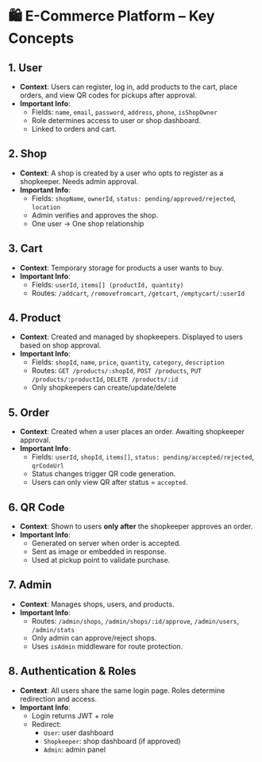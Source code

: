 # 🛍️ E-Commerce Platform – Key Concepts


## 1.  User

- **Context**: Users can register, log in, add products to the cart, place orders, and view QR codes for pickups after approval.
- **Important Info**:
  - Fields: `name`, `email`, `password`, `address`, `phone`, `isShopOwner`
  - Role determines access to user or shop dashboard.
  - Linked to orders and cart.



## 2.  Shop

- **Context**: A shop is created by a user who opts to register as a shopkeeper. Needs admin approval.
- **Important Info**:
  - Fields: `shopName`, `ownerId`, `status: pending/approved/rejected`, `location`
  - Admin verifies and approves the shop.
  - One user → One shop relationship


## 3.  Cart

- **Context**: Temporary storage for products a user wants to buy.
- **Important Info**:
  - Fields: `userId`, `items[] (productId, quantity)`
  - Routes: `/addcart`, `/removefromcart`, `/getcart`, `/emptycart/:userId`

## 4.  Product

- **Context**: Created and managed by shopkeepers. Displayed to users based on shop approval.
- **Important Info**:
  - Fields: `shopId`, `name`, `price`, `quantity`, `category`, `description`
  - Routes: `GET /products/:shopId`, `POST /products`, `PUT /products/:productId`, `DELETE /products/:id`
  - Only shopkeepers can create/update/delete


## 5.  Order

- **Context**: Created when a user places an order. Awaiting shopkeeper approval.
- **Important Info**:
  - Fields: `userId`, `shopId`, `items[]`, `status: pending/accepted/rejected`, `qrCodeUrl`
  - Status changes trigger QR code generation.
  - Users can only view QR after status = `accepted`.


## 6.  QR Code

- **Context**: Shown to users **only after** the shopkeeper approves an order.
- **Important Info**:
  - Generated on server when order is accepted.
  - Sent as image or embedded in response.
  - Used at pickup point to validate purchase.



## 7.  Admin

- **Context**: Manages shops, users, and products.
- **Important Info**:
  - Routes: `/admin/shops`, `/admin/shops/:id/approve`, `/admin/users`, `/admin/stats`
  - Only admin can approve/reject shops.
  - Uses `isAdmin` middleware for route protection.



## 8.  Authentication & Roles

- **Context**: All users share the same login page. Roles determine redirection and access.
- **Important Info**:
  - Login returns JWT + role
  - Redirect:
    - `User`: user dashboard
    - `Shopkeeper`: shop dashboard (if approved)
    - `Admin`: admin panel

